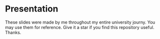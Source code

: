 # Presentation

These slides were made by me throughout my entire university journy. 
You may use them for reference.
Give it a star if you find this repository useful.
Thanks.
